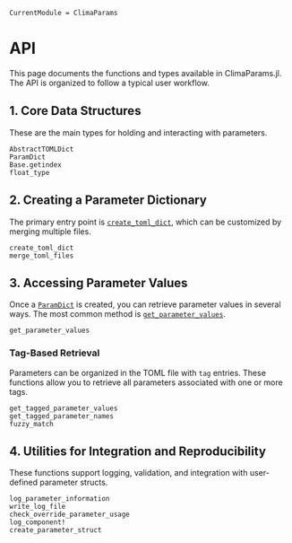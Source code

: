 ```@meta
CurrentModule = ClimaParams
```

# API

This page documents the functions and types available in ClimaParams.jl. The API is organized to follow a typical user workflow.

## 1. Core Data Structures

These are the main types for holding and interacting with parameters.

```@docs
AbstractTOMLDict
ParamDict
Base.getindex
float_type
```

## 2. Creating a Parameter Dictionary

The primary entry point is [`create_toml_dict`](@ref), which can be customized by merging multiple files.

```@docs
create_toml_dict
merge_toml_files
```

## 3. Accessing Parameter Values

Once a [`ParamDict`](@ref) is created, you can retrieve parameter values in several ways. The most common method is [`get_parameter_values`](@ref).

```@docs
get_parameter_values
```

### Tag-Based Retrieval

Parameters can be organized in the TOML file with `tag` entries. These functions allow you to retrieve all parameters associated with one or more tags.

```@docs
get_tagged_parameter_values
get_tagged_parameter_names
fuzzy_match
```

## 4. Utilities for Integration and Reproducibility

These functions support logging, validation, and integration with user-defined parameter structs.

```@docs
log_parameter_information
write_log_file
check_override_parameter_usage
log_component!
create_parameter_struct
```